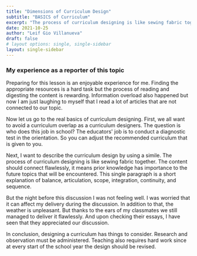 ```yaml
---
title: "Dimensions of Curriculum Design"
subtitle: "BASICS of Curriculum"
excerpt: "The process of curriculum designing is like sewing fabric together"
date: 2021-10-25
author: "Leif Gio Villanueva"
draft: false
# layout options: single, single-sidebar
layout: single-sidebar
---
```


### My experience as a reporter of this topic

Preparing for this lesson is an enjoyable experience for me. Finding the appropriate resources is a hard task but the process of reading and digesting the content is rewarding. Information overload also happened but now I am just laughing to myself that I read a lot of articles that are not connected to our topic. 

Now let us go to the real basics of curriculum designing. First, we all want to avoid a curriculum overlap as a curriculum designers. The question is who does this job in school? The educators' job is to conduct a diagnostic test in the orientation. So you can adjust the recommended curriculum that is given to you. 

Next, I want to describe the curriculum design by using a simile. The process of curriculum designing is like sewing fabric together. The content should connect flawlessly, it means prior knowledge has importance to the future topics that will be encountered. This single paragraph is a short explanation of balance, articulation, scope, integration, continuity, and sequence. 

But the night before this discussion I was not feeling well. I was worried that it can affect my delivery during the discussion. In addition to that, the weather is unpleasant. But thanks to the ears of my classmates we still managed to deliver it flawlessly. And upon checking their essays, I have seen that they appreciated our discussion.

In conclusion, designing a curriculum has things to consider. Research and observation must be administered. Teaching also requires hard work since at every start of the school year the design should be revised.
